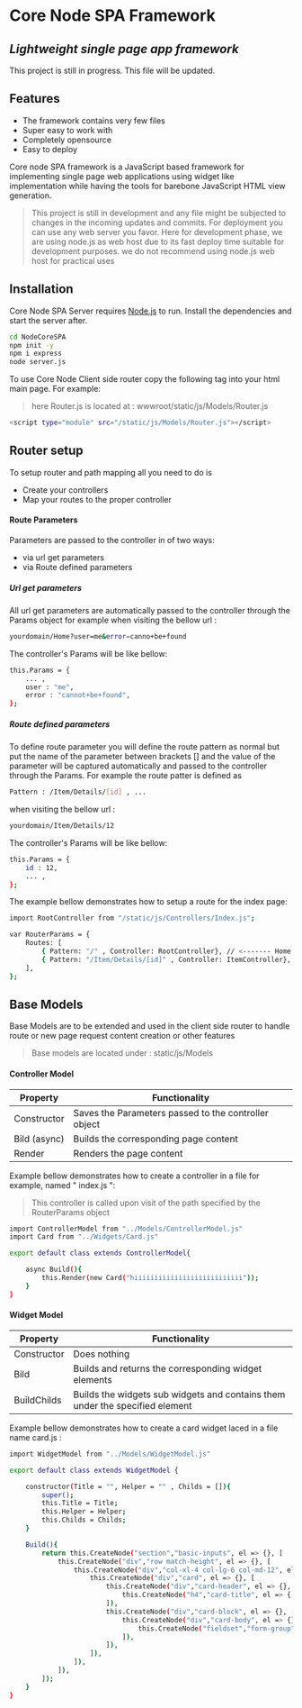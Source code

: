 
# Core Node SPA Framework
## _Lightweight single page app framework_
This project is still in progress.
This file will be updated.

## Features

- The framework contains very few files
- Super easy to work with
- Completely opensource
- Easy to deploy

  

Core node SPA framework is a JavaScript based framework for implementing single page web applications
using widget like implementation while having the tools for barebone JavaScript HTML view generation.

> This project is still in development and any file might be subjected to changes
in the incoming updates and commits.
For deployment you can use any web server you favor.
Here for development phase, we are using node.js as web host
due to its fast deploy time suitable for development purposes.
we do not recommend using node.js web host for practical uses

## Installation

Core Node SPA Server requires [Node.js](https://nodejs.org/) to run.
Install the dependencies and start the server after.
```sh
cd NodeCoreSPA
npm init -y
npm i express
node server.js
```

To use Core Node Client side router copy the following tag into your html main page. For example:
> here Router.js is located at : wwwroot/static/js/Models/Router.js
```sh
<script type="module" src="/static/js/Models/Router.js"></script>
```

  

## Router setup
To setup router and path mapping all you need to do is
- Create your controllers
- Map your routes to the proper controller
#### Route Parameters
Parameters are passed to the controller in of two ways:
- via url get parameters
- via Route defined parameters
##### Url get parameters
All url get parameters are automatically passed to the controller through the Params object
for example when visiting the bellow url :
```sh
yourdomain/Home?user=me&error=canno+be+found
```
The controller's Params will be like bellow:
```sh
this.Params = {
    ... ,
    user : "me",
    error : "cannot+be+found",
};
```
##### Route defined parameters
To define route parameter you will define the route pattern as normal but
put the name of the parameter between brackets [] and the value of the parameter
will be captured automatically and passed to the controller through the Params.
For example the route patter is defined as
```sh
Pattern : /Item/Details/[id] , ...
```
when visiting the bellow url :
```sh
yourdomain/Item/Details/12
```
The controller's Params will be like bellow:
```sh
this.Params = {
    id : 12,
    ... ,
};
```

The example bellow demonstrates how to setup a route for the index page:

```sh
import RootController from "/static/js/Controllers/Index.js";

var RouterParams = {
    Routes: [
        { Pattern: "/" , Controller: RootController}, // <------- Home Controller and path
        { Pattern: "/Item/Details/[id]" , Controller: ItemController},
    ],
};
```

## Base Models

Base Models are to be extended and used in the client side router to handle route
or new page request content creation or other features
> Base models are located under : static/js/Models

#### Controller Model

| Property | Functionality |
| ------ | ------ |
| Constructor | Saves the Parameters passed to the controller object |
| Bild (async) | Builds the corresponding page content |
| Render | Renders the page content |

Example bellow demonstrates how to create a controller in a file
for example, named " index.js ":

> This controller is called upon visit of the path specified
by the RouterParams object

  

```sh
import ControllerModel from "../Models/ControllerModel.js"
import Card from "../Widgets/Card.js"

export default class extends ControllerModel{

    async Build(){
        this.Render(new Card("hiiiiiiiiiiiiiiiiiiiiiiiiiii"));
    }
}
```
#### Widget Model

| Property | Functionality |
| ------ | ------ |
| Constructor | Does nothing |
| Bild | Builds and returns the corresponding widget elements |
| BuildChilds | Builds the widgets sub widgets and contains them under the specified element |

Example bellow demonstrates how to create a card widget
laced in a file name card.js :
```sh
import WidgetModel from "../Models/WidgetModel.js"

export default class extends WidgetModel {

    constructor(Title = "", Helper = "" , Childs = []){
        super();
        this.Title = Title;
        this.Helper = Helper;
        this.Childs = Childs;
    }

    Build(){
        return this.CreateNode("section","basic-inputs", el => {}, [
            this.CreateNode("div","row match-height", el => {}, [
                this.CreateNode("div","col-xl-4 col-lg-6 col-md-12", el => {}, [
                    this.CreateNode("div","card", el => {}, [
                        this.CreateNode("div","card-header", el => {}, [
                            this.CreateNode("h4","card-title", el => { el.innerText = this.Title; }),
                        ]),
                        this.CreateNode("div","card-block", el => {}, [
                            this.CreateNode("div","card-body", el => {}, [
                                this.CreateNode("fieldset","form-group", el => {}, this.BuildChilds())
                            ]),
                        ]),
                    ]),
                ]),
            ]),
        ]);
    }
}

```
